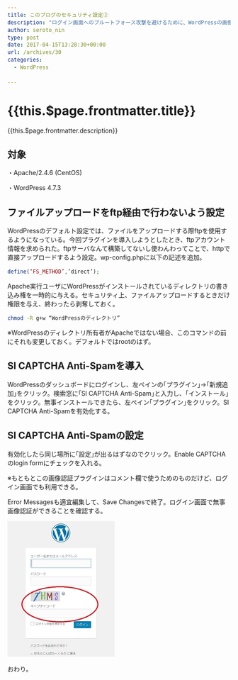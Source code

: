```yaml
---
title: このブログのセキュリティ設定②
description: "ログイン画面へのブルートフォース攻撃を避けるために、WordPressの画像認証プラグイン｢SI CAPTCHA Anti-Spam｣を導入したので、手順を書いておきます。絶対忘れるから。"
author: seroto_nin
type: post
date: 2017-04-15T13:28:30+00:00
url: /archives/30
categories:
  - WordPress

---
```

# {{this.$page.frontmatter.title}}

{{this.$page.frontmatter.description}}

## **対象**

・Apache/2.4.6 (CentOS)

・WordPress 4.7.3

<!--more-->

## **ファイルアップロードをftp経由で行わないよう設定**

WordPressのデフォルト設定では、ファイルをアップロードする際ftpを使用するようになっている。今回プラグインを導入しようとしたとき、ftpアカウント情報を求められた。ftpサーバなんて構築してないし使わんわってことで、httpで直接アップロードするよう設定。wp-config.phpに以下の記述を追加。

```php
define(‘FS_METHOD’,’direct’);
```

Apache実行ユーザにWordPressがインストールされているディレクトリの書き込み権を一時的に与える。セキュリティ上、ファイルアップロードするときだけ権限を与え、終わったら剥奪しておく。

```bash
chmod -R g+w “WordPressのディレクトリ”
```

※WordPressのディレクトリ所有者がApacheではない場合、このコマンドの前にそれも変更しておく。デフォルトではrootのはず。

## SI CAPTCHA Anti-Spamを導入

WordPressのダッシュボードにログインし、左ペインの｢プラグイン｣→｢新規追加｣をクリック。検索窓に｢SI CAPTCHA Anti-Spam｣と入力し、｢インストール｣をクリック。無事インストールできたら、左ペイン｢プラグイン｣をクリック。SI CAPTCHA Anti-Spamを有効化する。

## SI CAPTCHA Anti-Spamの設定

有効化したら同じ場所に｢設定｣が出るはずなのでクリック。Enable CAPTCHAのlogin formにチェックを入れる。

※もともとこの画像認証プラグインはコメント欄で使うためのものだけど、ログイン画面でも利用できる。

Error Messagesも適宜編集して、Save Changesで終了。ログイン画面で無事画像認証ができることを確認する。

![loginform.jpg](./loginform.jpg)

おわり。
